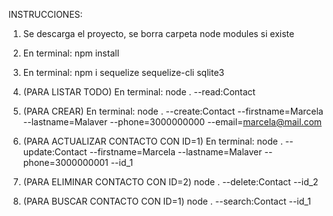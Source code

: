 INSTRUCCIONES:
1) Se descarga el proyecto, se borra carpeta node modules si existe
2) En terminal: npm install
3) En terminal: npm i sequelize sequelize-cli sqlite3
4) (PARA LISTAR TODO) En terminal: node . --read:Contact
5) (PARA CREAR) En terminal: node . --create:Contact --firstname=Marcela --lastname=Malaver --phone=3000000000 --email=marcela@mail.com
6) (PARA ACTUALIZAR CONTACTO CON ID=1) En terminal: node . --update:Contact --firstname=Marcela --lastname=Malaver --phone=3000000001 --id_1

7) (PARA ELIMINAR CONTACTO CON ID=2) node . --delete:Contact --id_2

8) (PARA BUSCAR CONTACTO CON ID=1) node . --search:Contact --id_1